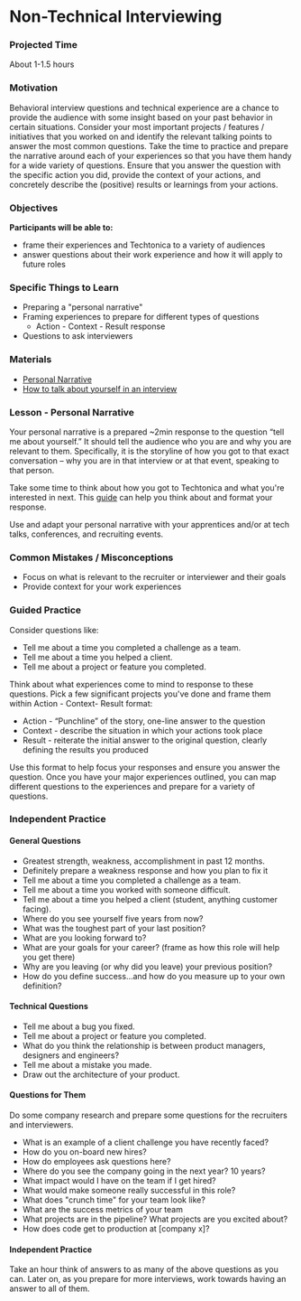 # Non-Technical Interviewing

### Projected Time
About 1-1.5 hours


### Motivation

Behavioral interview questions and technical experience are a chance to provide the audience with some insight based on your past behavior in certain situations. Consider your most important projects / features / initiatives that you worked on and identify the relevant talking points to answer the most common questions. Take the time to practice and prepare the narrative around each of your experiences so that you have them handy for a wide variety of questions. Ensure that you answer the question with the specific action you did, provide the context of your actions, and concretely describe the (positive) results or learnings from your actions.


### Objectives

**Participants will be able to:**
- frame their experiences and Techtonica to a variety of audiences
- answer questions about their work experience and how it will apply to future roles


### Specific Things to Learn

- Preparing a "personal narrative"
- Framing experiences to prepare for different types of questions
	- Action - Context - Result response
- Questions to ask interviewers


### Materials

- [Personal Narrative](https://docs.google.com/document/d/1SkGqJfPYdDvZO1VDzTLxT7Uq_D5WiscvhX5-dYjrvac/edit?usp=sharing)
- [How to talk about yourself in an interview](https://stackoverflow.blog/2017/04/27/how-to-talk-about-yourself-in-an-interview/?utm_content=buffer74fe2&utm_medium=social&utm_source=twitter.com&utm_campaign=buffer)


### Lesson - Personal Narrative

Your personal narrative is a prepared ~2min response to the question “tell me about yourself.” It should tell the audience who you are and why you are relevant to them. Specifically, it is the storyline of how you got to that exact conversation – why you are in that interview or at that event, speaking to that person. 

Take some time to think about how you got to Techtonica and what you're interested in next. This [guide](https://docs.google.com/document/d/1SkGqJfPYdDvZO1VDzTLxT7Uq_D5WiscvhX5-dYjrvac/edit?usp=sharing) can help you think about and format your response.

Use and adapt your personal narrative with your apprentices and/or at tech talks, conferences, and recruiting events. 


### Common Mistakes / Misconceptions

- Focus on what is relevant to the recruiter or interviewer and their goals 
- Provide context for your work experiences


### Guided Practice

Consider questions like: 
- Tell me about a time you completed a challenge as a team.
- Tell me about a time you helped a client.
- Tell me about a project or feature you completed.

Think about what experiences come to mind to response to these questions. Pick a few significant projects you've done and frame them within Action - Context- Result format:
- Action - “Punchline” of the story, one-line answer to the question
- Context - describe the situation in which your actions took place
- Result - reiterate the initial answer to the original question, clearly defining the results you produced

Use this format to help focus your responses and ensure you answer the question. Once you have your major experiences outlined, you can map different questions to the experiences and prepare for a variety of questions. 

### Independent Practice

#### General Questions
- Greatest strength, weakness, accomplishment in past 12 months.
- Definitely prepare a weakness response and how you plan to fix it
- Tell me about a time you completed a challenge as a team.
- Tell me about a time you worked with someone difficult.
- Tell me about a time you helped a client (student, anything customer facing).
- Where do you see yourself five years from now?
- What was the toughest part of your last position?
- What are you looking forward to?
- What are your goals for your career? (frame as how this role will help you get there)
- Why are you leaving (or why did you leave) your previous position?
- How do you define success…and how do you measure up to your own definition?

#### Technical Questions
- Tell me about a bug you fixed.
- Tell me about a project or feature you completed.
- What do you think the relationship is between product managers, designers and engineers?
- Tell me about a mistake you made.
- Draw out the architecture of your product.

#### Questions for Them
Do some company research and prepare some questions for the recruiters and interviewers. 

- What is an example of a client challenge you have recently faced?
- How do you on-board new hires?
- How do employees ask questions here?
- Where do you see the company going in the next year? 10 years?
- What impact would I have on the team if I get hired?
- What would make someone really successful in this role?
- What does "crunch time" for your team look like?
- What are the success metrics of your team
- What projects are in the pipeline? What projects are you excited about?
- How does code get to production at [company x]?

#### Independent Practice

Take an hour think of answers to as many of the above questions as you can.  Later on, as you prepare for more interviews, work towards having an answer to all of them.
